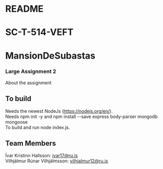 # README
# SC-T-514-VEFT
# MansionDeSubastas
### Large Assignment 2
About the assignment

## To build
Needs the newest NodeJs (https://nodejs.org/en/).  
Needs npm init -y and npm install --save express body-parser mongodb mongoose  
To build and run node index.js.  


## Team Members
Ívar Kristinn Hallsson: ivar17@ru.is    
Vilhjálmur Rúnar Vilhjálmsson: vilhjalmur12@ru.is